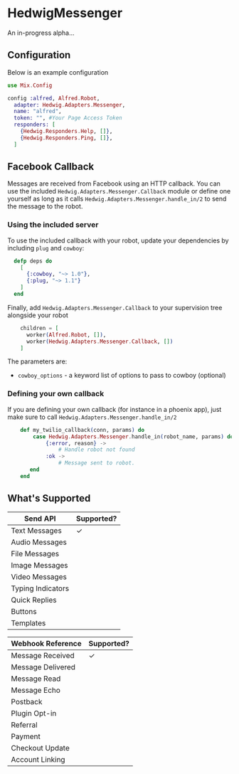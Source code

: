 # HedwigMessenger

An in-progress alpha...

## Configuration

Below is an example configuration

```elixir
use Mix.Config

config :alfred, Alfred.Robot,
  adapter: Hedwig.Adapters.Messenger,
  name: "alfred",
  token: "", #Your Page Access Token
  responders: [
    {Hedwig.Responders.Help, []},
    {Hedwig.Responders.Ping, []},
  ]
```

## Facebook Callback
Messages are received from Facebook using an HTTP callback. You can use the included `Hedwig.Adapters.Messenger.Callback` module or define one yourself
as long as it calls `Hedwig.Adapters.Messenger.handle_in/2` to send the message to the robot.

### Using the included server

To use the included callback with your robot, update your dependencies by including `plug` and `cowboy`:

```elixir
  defp deps do
    [
      {:cowboy, "~> 1.0"},
      {:plug, "~> 1.1"}
    ]
  end
```

Finally, add `Hedwig.Adapters.Messenger.Callback` to your supervision tree alongside your robot

```elixir
    children = [
      worker(Alfred.Robot, []),
      worker(Hedwig.Adapters.Messenger.Callback, [])
    ]
```

The parameters are:
* `cowboy_options` - a keyword list of options to pass to cowboy (optional)

### Defining your own callback

If you are defining your own callback (for instance in a phoenix app), just make sure to call `Hedwig.Adapters.Messenger.handle_in/2`

```elixir
    def my_twilio_callback(conn, params) do
        case Hedwig.Adapters.Messenger.handle_in(robot_name, params) do
            {:error, reason} ->
                # Handle robot not found
            :ok ->
                # Message sent to robot.
       end
    end
```

## What's Supported

| Send API  | Supported?  |
|---|---|
|Text Messages   | ✓  |
|Audio Messages   |   |    
|File Messages   |   |
|Image Messages   |   |
|Video Messages   |   |
|Typing Indicators   |   |
|Quick Replies   |   |
|Buttons   |   |
|Templates   |   |    |

|  Webhook Reference   | Supported?    |
| --- | --- |
| Message Received    |  ✓ |
| Message Delivered    |    |
| Message Read    |    |
| Message Echo    |    |
| Postback    |    |
| Plugin Opt-in    |    |
| Referral    |    |
| Payment    |    |
| Checkout Update    |    |
| Account Linking    |    |   |
